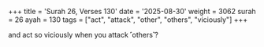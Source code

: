 +++
title = 'Surah 26, Verses 130'
date = '2025-08-30'
weight = 3062
surah = 26
ayah = 130
tags = ["act", "attack", "other", "others", "viciously"]
+++

and act so viciously when you attack ˹others˺?